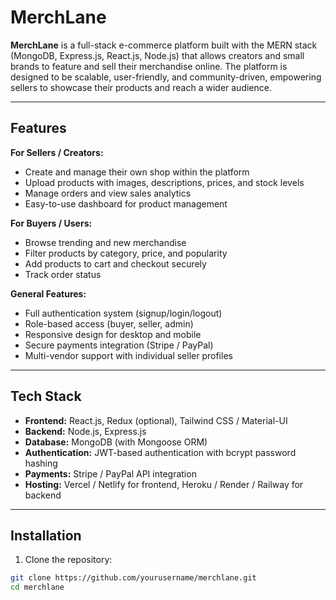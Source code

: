 # MerchLane

**MerchLane** is a full-stack e-commerce platform built with the MERN stack (MongoDB, Express.js, React.js, Node.js) that allows creators and small brands to feature and sell their merchandise online. The platform is designed to be scalable, user-friendly, and community-driven, empowering sellers to showcase their products and reach a wider audience.

---

## Features

**For Sellers / Creators:**
- Create and manage their own shop within the platform
- Upload products with images, descriptions, prices, and stock levels
- Manage orders and view sales analytics
- Easy-to-use dashboard for product management

**For Buyers / Users:**
- Browse trending and new merchandise
- Filter products by category, price, and popularity
- Add products to cart and checkout securely
- Track order status

**General Features:**
- Full authentication system (signup/login/logout)  
- Role-based access (buyer, seller, admin)  
- Responsive design for desktop and mobile  
- Secure payments integration (Stripe / PayPal)  
- Multi-vendor support with individual seller profiles  

---

## Tech Stack

- **Frontend:** React.js, Redux (optional), Tailwind CSS / Material-UI  
- **Backend:** Node.js, Express.js  
- **Database:** MongoDB (with Mongoose ORM)  
- **Authentication:** JWT-based authentication with bcrypt password hashing  
- **Payments:** Stripe / PayPal API integration  
- **Hosting:** Vercel / Netlify for frontend, Heroku / Render / Railway for backend  

---

## Installation

1. Clone the repository:

```bash
git clone https://github.com/yourusername/merchlane.git
cd merchlane
